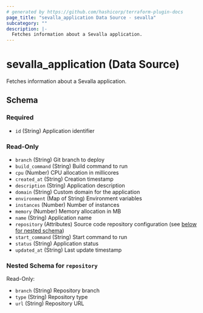 ```yaml
---
# generated by https://github.com/hashicorp/terraform-plugin-docs
page_title: "sevalla_application Data Source - sevalla"
subcategory: ""
description: |-
  Fetches information about a Sevalla application.
---
```


# sevalla_application (Data Source)

Fetches information about a Sevalla application.



<!-- schema generated by tfplugindocs -->
## Schema

### Required

- `id` (String) Application identifier

### Read-Only

- `branch` (String) Git branch to deploy
- `build_command` (String) Build command to run
- `cpu` (Number) CPU allocation in millicores
- `created_at` (String) Creation timestamp
- `description` (String) Application description
- `domain` (String) Custom domain for the application
- `environment` (Map of String) Environment variables
- `instances` (Number) Number of instances
- `memory` (Number) Memory allocation in MB
- `name` (String) Application name
- `repository` (Attributes) Source code repository configuration (see [below for nested schema](#nestedatt--repository))
- `start_command` (String) Start command to run
- `status` (String) Application status
- `updated_at` (String) Last update timestamp

<a id="nestedatt--repository"></a>
### Nested Schema for `repository`

Read-Only:

- `branch` (String) Repository branch
- `type` (String) Repository type
- `url` (String) Repository URL
